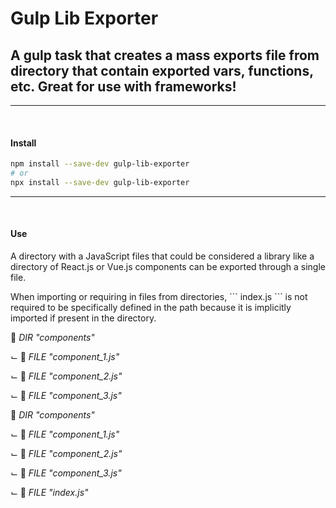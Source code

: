 # Gulp Lib Exporter

## A gulp task that creates a mass exports file from directory that contain exported vars, functions, etc. Great for use with frameworks!
---
<br>

#### Install
```bash
npm install --save-dev gulp-lib-exporter
# or
npx install --save-dev gulp-lib-exporter
```
---
<br>

#### Use
<!-- <p></p> -->
<p>
A directory with a JavaScript files that could be considered a library like a directory of React.js or Vue.js components can be exported through a single file.
</p>

<p>
When importing or requiring in files from directories, ``` index.js ``` is not required to be specifically defined in the path because it is implicitly imported if present in the directory.
</p>


<p>📁 <i>DIR "components"</i></p>
<p>⌙ 📄 <i>FILE "component_1.js"</i></p>
<p>⌙ 📄 <i>FILE "component_2.js"</i></p>
<p>⌙ 📄 <i>FILE "component_3.js"</i></p>


<p>📁 <i>DIR "components"</i></p>
<p>⌙ 📄 <i>FILE "component_1.js"</i></p>
<p>⌙ 📄 <i>FILE "component_2.js"</i></p>
<p>⌙ 📄 <i>FILE "component_3.js"</i></p>
<p>⌙ 📑 <i>FILE "index.js"</i></p>

